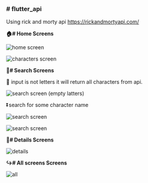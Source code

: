 ### # flutter_api
Using rick and morty api 
https://rickandmortyapi.com/

**🏠# Home Screens**

![home screen](https://github.com/user-attachments/assets/44d40403-ed83-4b08-9d55-f1298141637f)

![characters screen](https://github.com/user-attachments/assets/de664895-4cd1-4f2d-8e0e-919051870b44)

**🔽# Search Screens**

🔽 input is not letters it will return all characters from api.

![search screen (empty latters)](https://github.com/user-attachments/assets/ccd9406a-6048-459a-a4cf-c86cc51d73eb)

⏬search for some character name

![search screen ](https://github.com/user-attachments/assets/5c7ebe43-1d88-4393-a013-2b182d248249)

![search screen](https://github.com/user-attachments/assets/156376b7-e2af-4467-902a-a8871b46a1c8)

**🔽# Details Screens**

![details](https://github.com/user-attachments/assets/b9380502-53d3-492e-9ff1-f28cfa18595e)



**↪️# All screens Screens**

![all](https://github.com/user-attachments/assets/e8fcafa3-c00c-4361-9223-b02e2568dc0d)














